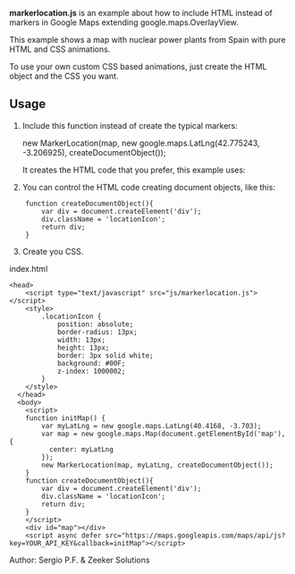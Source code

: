 **markerlocation.js** is an example about how to include HTML instead of markers in Google Maps extending google.maps.OverlayView.

This example shows a map with nuclear power plants from Spain with pure HTML and CSS animations.

To use your own custom CSS based animations, just create the HTML object and the CSS you want.

## Usage
1) Include this function instead of create the typical markers:

	new MarkerLocation(map, new google.maps.LatLng(42.775243, -3.206925), createDocumentObject());
   
   It creates the HTML code that you prefer, this example uses:
   
	<div class='iconLocation'></div>
   
2) You can control the HTML code creating document objects, like this:
```
	function createDocumentObject(){
		var div = document.createElement('div');
		div.className = 'locationIcon';
		return div;
	}
```
3) Create you CSS.

index.html
```
<head>
	<script type="text/javascript" src="js/markerlocation.js"></script>
	<style>
		.locationIcon {
			position: absolute;
			border-radius: 13px;
			width: 13px;
			height: 13px;
			border: 3px solid white;
			background: #00F;
			z-index: 1000002;
		}
	</style>
  </head>
  <body>
	<script>
	function initMap() {
		var myLatLng = new google.maps.LatLng(40.4168, -3.703);
		var map = new google.maps.Map(document.getElementById('map'), {
		  center: myLatLng
		});
		new MarkerLocation(map, myLatLng, createDocumentObject());
	}
	function createDocumentObject(){
		var div = document.createElement('div');
		div.className = 'locationIcon';
		return div;
	}
    </script>
	<div id="map"></div>
	<script async defer src="https://maps.googleapis.com/maps/api/js?key=YOUR_API_KEY&callback=initMap"></script>
```



Author:
Sergio P.F. & Zeeker Solutions
